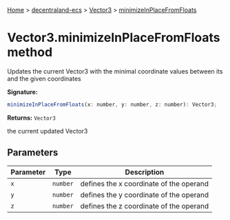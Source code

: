 [Home](./index) &gt; [decentraland-ecs](./decentraland-ecs.md) &gt; [Vector3](./decentraland-ecs.vector3.md) &gt; [minimizeInPlaceFromFloats](./decentraland-ecs.vector3.minimizeinplacefromfloats.md)

# Vector3.minimizeInPlaceFromFloats method

Updates the current Vector3 with the minimal coordinate values between its and the given coordinates

**Signature:**
```javascript
minimizeInPlaceFromFloats(x: number, y: number, z: number): Vector3;
```
**Returns:** `Vector3`

the current updated Vector3

## Parameters

|  Parameter | Type | Description |
|  --- | --- | --- |
|  `x` | `number` | defines the x coordinate of the operand |
|  `y` | `number` | defines the y coordinate of the operand |
|  `z` | `number` | defines the z coordinate of the operand |

